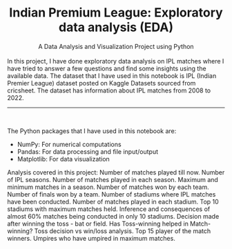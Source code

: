 <div align='center'>
<h1>Indian Premium League: Exploratory data analysis (EDA)</h1>
A Data Analysis and Visualization Project using Python
</div>
<br>
In this project, I have done exploratory data analysis on IPL matches where I have tried to answer a few questions and find some insights using the available data. The dataset that I have used in this notebook is IPL (Indian Premier League) dataset posted on Kaggle Datasets sourced from cricsheet. The dataset has information about IPL matches from 2008 to 2022.
<hr>
<br>

The Python packages that I have used in this notebook are:

- NumPy: For numerical computations
- Pandas: For data processing and file input/output
- Matplotlib: For data visualization

Analysis covered in this project:
Number of matches played till now.
Number of IPL seasons.
Number of matches played in each season.
Maximum and minimum matches in a season.
Number of matches won by each team.
Number of finals won by a team.
Number of stadiums where IPL matches have been conducted.
Number of matches played in each stadium.
Top 10 stadiums with maximum matches held.
Inference and consequences of almost 60% matches being conducted in only 10 stadiums.
Decision made after winning the toss - bat or field.
Has Toss-winning helped in Match-winning?
Toss decision vs win/loss analysis.
Top 15 player of the match winners.
Umpires who have umpired in maximum matches.
